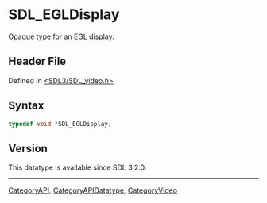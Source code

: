 # SDL_EGLDisplay

Opaque type for an EGL display.

## Header File

Defined in [<SDL3/SDL_video.h>](https://github.com/libsdl-org/SDL/blob/main/include/SDL3/SDL_video.h)

## Syntax

```c
typedef void *SDL_EGLDisplay;
```

## Version

This datatype is available since SDL 3.2.0.

----
[CategoryAPI](CategoryAPI), [CategoryAPIDatatype](CategoryAPIDatatype), [CategoryVideo](CategoryVideo)

